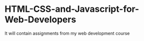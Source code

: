 # HTML-CSS-and-Javascript-for-Web-Developers
It will contain assignments from my web development course
